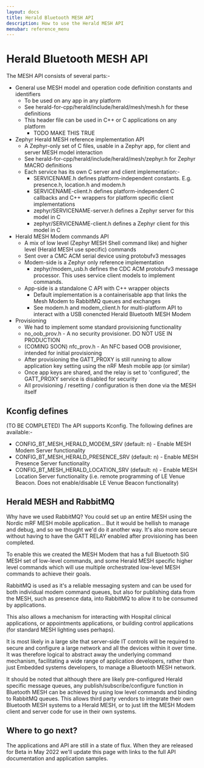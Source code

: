 ```yaml
---
layout: docs
title: Herald Bluetooth MESH API
description: How to use the Herald MESH API
menubar: reference_menu
---
```


# Herald Bluetooth MESH API

The MESH API consists of several parts:-

- General use MESH model and operation code definition constants and identifiers
   - To be used on any app in any platform
   - See herald-for-cpp/herald/include/herald/mesh/mesh.h for these definitions
   - This header file can be used in C++ or C applications on any platform
     - TODO MAKE THIS TRUE
- Zephyr Herald MESH reference implementation API
   - A Zephyr-only set of C files, usable in a Zephyr app, for client and server MESH model interaction
   - See herald-for-cpp/herald/include/herald/mesh/zephyr.h for Zephyr MACRO definitions
   - Each service has its own C server and client implementation:-
     - SERVICENAME.h defines platform-independent constants. E.g. presence.h, location.h and modem.h
     - SERVICENAME-client.h defines platform-independent C callbacks and C++ wrappers for platform specific client implementations
     - zephyr/SERVICENAME-server.h defines a Zephyr server for this model in C
     - zephyr/SERVICENAME-client.h defines a Zephyr client for this model in C
- Herald MESH Modem commands API
   - A mix of low level (Zephyr MESH Shell command like) and higher level (Herald MESH use specific) commands
   - Sent over a CMC ACM serial device using protobufv3 messages
   - Modem-side is a Zephyr only reference implementation
     - zephyr/modem_usb.h defines the CDC ACM protobufv3 message processor. This uses service client models to implement commands.
   - App-side is a standalone C API with C++ wrapper objects
     - Default implementation is a containerisable app that links the Mesh Modem to RabbitMQ queues and exchanges
     - See modem.h and modem_client.h for multi-platform API to interact with a USB conencted Herald Bluetooth MESH Modem
- Provisioning
   - We had to implement some standard provisioning functionality
   - no_oob_prov.h - A no security provisioner. DO NOT USE IN PRODUCTION
   - (COMING SOON) nfc_prov.h - An NFC based OOB provisioner, intended for initial provisioning
   - After provisioning the GATT_PROXY is still running to allow application key setting using the nRF Mesh mobile app (or similar)
   - Once app keys are shared, and the relay is set to 'configured', the GATT_PROXY service is disabled for security
   - All provisioning / resetting / configuration is then done via the MESH itself

## Kconfig defines

(TO BE COMPLETED) The API supports Kconfig. The following defines are available:-

- CONFIG_BT_MESH_HERALD_MODEM_SRV (default: n) - Enable MESH Modem Server functionality
- CONFIG_BT_MESH_HERALD_PRESENCE_SRV (default: n) - Enable MESH Presence Server functionality
- CONFIG_BT_MESH_HERALD_LOCATION_SRV (default: n) - Enable MESH Location Server functionality (i.e. remote programming of LE Venue Beacon. Does not enable/disable LE Venue Beacon functionality)

## Herald MESH and RabbitMQ

Why have we used RabbitMQ? You could set up an entire MESH using the Nordic mRF MESH mobile application... But it would be hellish to
manage and debug, and so we thought we'd do it another way. It's also more secure without having to have the GATT RELAY enabled after
provisioning has been completed.

To enable this we created the MESH Modem that has a full Bluetooth SIG MESH set of low-level commands,
and some Herald MESH specific higher level commands which will use multiple orchestrated
low-level MESH commands to achieve their goals.

RabbitMQ is used as it's a reliable messaging system and can be used for both individual modem
command queues, but also for publishing data from the MESH, such as presence data, into
RabbitMQ to allow it to be consumed by applications.

This also allows a mechanism for interacting with Hospital clinical applications, or
appointments applications, or building control applications (for standard MESH lighting uses perhaps).

It is most likely in a large site that server-side IT controls will be required to secure and
configure a large network and all the devices within it over time. It was therefore logical
to abstract away the underlying command mechanism, facilitating a wide range of application developers,
rather than just Embedded systems developers, to manage a Bluetooth MESH network.

It should be noted that although there are likely pre-configured Herald specific message
queues, any publish/subscribe/configure function in Bluetooth MESH can be achieved by using
low level commands and binding to RabbitMQ queues. This allows third party vendors to
integrate their own Bluetooth MESH systems to a Herald MESH, or to just lift the MESH Modem
client and server code for use in their own systems.

## Where to go next?

The applications and API are still in a state of flux. When they are released for Beta in
May 2022 we'll update this page with links to the full API documentation and application
samples.
